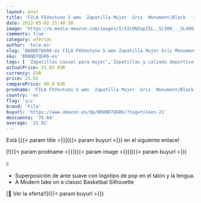 ```yaml
---
layout: post
title: 'FILA FXVentuno S wmn  Zapatilla Mujer  Gris  Monument/Black   37 EU'
date: 2022-05-02 21:48:18
image: 'https://m.media-amazon.com/images/I/41CONZapZIL._SL500_._SL400_.jpg'
comments: true
category: ofertas
author: 'tole.es'
slug: 'B08ND7QGR6-es FILA FXVentuno S wmn Zapatilla Mujer Gris Monument/Black...'
sku: 'B08ND7QGR6-es'
tags: [ 'Zapatillas casual para mujer','Zapatillas y calzado deportivo para mujer','Zapatos','Zapatos para mujer','Zapatos y complementos','fila','zapatilla','🇪🇸', ]
actualPrice: 21.02 EUR
currency: EUR
price: 21.02
comparePrice: 90.0 EUR
prodname: 'FILA FXVentuno S wmn  Zapatilla Mujer  Gris  Monument/Black   37 EU'
country: 'es'
flag: '🇪🇸'
brand: 'Fila'
buyurl: 'https://www.amazon.es/dp/B08ND7QGR6/?tag=tolees-21'
descuento: '76.64'
average: '21.02'
---
```


Está [{{< param title >}}]({{< param buyurl >}}) en el siguiente enlace!

[![{{< param prodname >}}]({{< param image >}})]({{< param buyurl >}})

ℹ️:

- Superposición de ante suave con logotipo de pop en el talón y la lengua.
- A Modern take on a classic Basketbal Silhouette

[🛒 Ver la oferta!!]({{< param buyurl >}})
